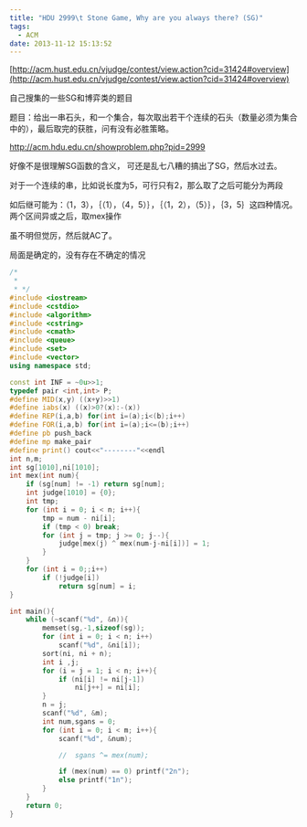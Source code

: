 ```yaml
---
title: "HDU 2999\t Stone Game, Why are you always there? (SG)"
tags:
  - ACM
date: 2013-11-12 15:13:52
---
```


[http://acm.hust.edu.cn/vjudge/contest/view.action?cid=31424#overview](http://acm.hust.edu.cn/vjudge/contest/view.action?cid=31424#overview)

自己搜集的一些SG和博弈类的题目

 

题目：给出一串石头，和一个集合，每次取出若干个连续的石头（数量必须为集合中的），最后取完的获胜，问有没有必胜策略。

http://acm.hdu.edu.cn/showproblem.php?pid=2999

好像不是很理解SG函数的含义， 可还是乱七八糟的搞出了SG，然后水过去。

对于一个连续的串，比如说长度为5，可行只有2，那么取了之后可能分为两段

如后继可能为：（1，3），｛（1），（4，5）｝，｛（1，2），（5）｝，｛3，5｝这四种情况。两个区间异或之后，取mex操作

虽不明但觉厉，然后就AC了。

局面是确定的，没有存在不确定的情况

```cpp
/* 
 *
 * */
#include <iostream>
#include <cstdio>
#include <algorithm>
#include <cstring>
#include <cmath>
#include <queue>
#include <set>
#include <vector>
using namespace std;

const int INF = ~0u>>1;
typedef pair <int,int> P;
#define MID(x,y) ((x+y)>>1)
#define iabs(x) ((x)>0?(x):-(x))
#define REP(i,a,b) for(int i=(a);i<(b);i++)
#define FOR(i,a,b) for(int i=(a);i<=(b);i++)
#define pb push_back
#define mp make_pair
#define print() cout<<"--------"<<endl
int n,m;
int sg[1010],ni[1010];
int mex(int num){
	if (sg[num] != -1) return sg[num];
	int judge[1010] = {0};
	int tmp;
	for (int i = 0; i < n; i++){
		tmp = num - ni[i];
		if (tmp < 0) break;
		for (int j = tmp; j >= 0; j--){
			judge[mex(j) ^ mex(num-j-ni[i])] = 1;
		}
	}
	for (int i = 0;;i++)
		if (!judge[i]) 
			return sg[num] = i;
}

int main(){
	while (~scanf("%d", &n)){
		memset(sg,-1,sizeof(sg));
		for (int i = 0; i < n; i++)
			scanf("%d", &ni[i]);
		sort(ni, ni + n);
		int i ,j;
		for (i = j = 1; i < n; i++){
			if (ni[i] != ni[j-1]) 
				ni[j++] = ni[i];
		}
		n = j;
		scanf("%d", &m);
		int num,sgans = 0;
		for (int i = 0; i < m; i++){
			scanf("%d", &num);

			//	sgans ^= mex(num);

			if (mex(num) == 0) printf("2n");
			else printf("1n");
		}
	}
	return 0;
}
```
	 